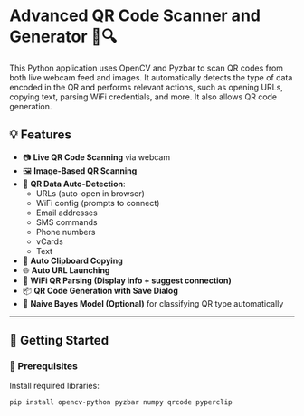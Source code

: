 # Advanced QR Code Scanner and Generator 🧠🔍

This Python application uses OpenCV and Pyzbar to scan QR codes from both live webcam feed and images. It automatically detects the type of data encoded in the QR and performs relevant actions, such as opening URLs, copying text, parsing WiFi credentials, and more. It also allows QR code generation.

## 💡 Features

- 📷 **Live QR Code Scanning** via webcam
- 🖼️ **Image-Based QR Scanning**
- 🧾 **QR Data Auto-Detection**:
  - URLs (auto-open in browser)
  - WiFi config (prompts to connect)
  - Email addresses
  - SMS commands
  - Phone numbers
  - vCards
  - Text
- 🔗 **Auto Clipboard Copying**
- 🌐 **Auto URL Launching**
- 📶 **WiFi QR Parsing (Display info + suggest connection)**
- 📦 **QR Code Generation with Save Dialog**
- 🧠 **Naive Bayes Model (Optional)** for classifying QR type automatically

---

## 🚀 Getting Started

### 🔧 Prerequisites

Install required libraries:

```bash
pip install opencv-python pyzbar numpy qrcode pyperclip

